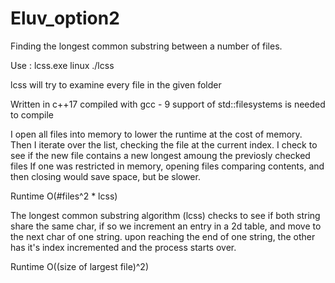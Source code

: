 # Eluv_option2
Finding the longest common substring between a number of files.

Use : lcss.exe <foldername>
linux ./lcss <foldername>

lcss will try to examine every file in the given folder

Written in c++17
compiled with gcc - 9
support of std::filesystems is needed to compile

I open all files into memory to lower the runtime at the cost of memory.
Then I iterate over the list, checking the file at the current index.
I check to see if the new file contains a new longest amoung the previosly checked files
If one was restricted in memory, opening files comparing contents, and then closing would save space, but be slower.

Runtime O(#files^2 * lcss)

The longest common substring algorithm (lcss) checks to see if both string share the same char, if so we increment an entry in a 2d table, and move to the next char of one string. upon reaching the end of one string, the other has it's index incremented and the process starts over.

Runtime O((size of largest file)^2)

